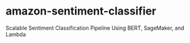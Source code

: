 # amazon-sentiment-classifier
Scalable Sentiment Classification Pipeline Using BERT, SageMaker, and Lambda
